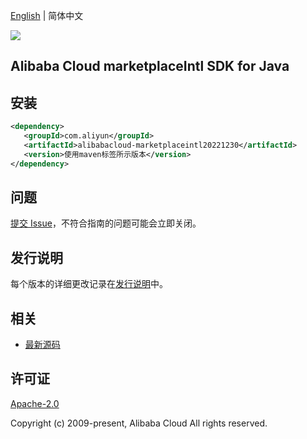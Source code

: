 [English](README.md) | 简体中文

![](https://aliyunsdk-pages.alicdn.com/icons/AlibabaCloud.svg)

## Alibaba Cloud marketplaceIntl SDK for Java

## 安装

```xml
<dependency>
   <groupId>com.aliyun</groupId>
   <artifactId>alibabacloud-marketplaceintl20221230</artifactId>
   <version>使用maven标签所示版本</version>
</dependency>
```

## 问题

[提交 Issue](https://github.com/aliyun/alibabacloud-java-async-sdk/issues/new)，不符合指南的问题可能会立即关闭。

## 发行说明

每个版本的详细更改记录在[发行说明](./ChangeLog.txt)中。

## 相关

- [最新源码](https://github.com/aliyun/alibabacloud-async-java-sdk/)

## 许可证

[Apache-2.0](http://www.apache.org/licenses/LICENSE-2.0)

Copyright (c) 2009-present, Alibaba Cloud All rights reserved.
